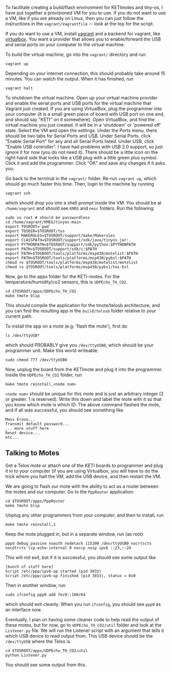 To facilitate creating a build/flash environment for KETImotes and tiny-os, I have put together
a provisioned VM for you to use. If you do not want to use a VM, like if you are already on Linux,
then you can just follow the instructions in the `vagrant/Vagrantfile` -- look at the top for the script.

If you do want to use a VM, install [vagrant](http://www.vagrantup.com/) and a backend for vagrant, like
[virtualbox](https://www.virtualbox.org/). You want a provider that allows you to enable/forward the USB
and serial ports on your computer to the virtual machine.

To build the virtual machine, go into the `vagrant/` directory and run

```
vagrant up
```

Depending on your internet connection, this should probably take around 15 minutes. You can watch the output.
When it has finished, run

```
vagrant halt
```

To shutdown the virtual machine. Open up your virtual machine provider and enable the serial ports and USB ports
for the virtual machine that Vagrant just created. If you are using VirtualBox, plug the programmer into
your computer (it is a small green piece of board with USB port on one end, and should say "KETI" on it somewhere).
Open VirtualBox, and find the virtual machine you just created. It will be in a 'shutdown' or 'powered off' state.
Select the VM and open the settings. Under the Ports menu, there should be two tabs for Serial Ports and USB. Under
Serial Ports, click "Enable Serial Port" for any and all Serial Ports listed. Under USB, click "Enable USB controller".
I have had problems with USB 2.0 support, so just ignore it for now (you do not need it). There should be a little icon
on the right-hand side that looks like a USB plug with a little green plus symbol. Click it and add the programmer. Click "OK"
and save any changes if it asks you.

Go back to the terminal in the `vagrant/` folder. Re-run `vagrant up`, which should go much faster this time. Then, login to
the machine by running

```
vagrant ssh
```

which should drop you into a shell prompt inside the VM. You should be at `/home/vagrant` and should see `KMEG` and
`nesc` folders. Run the following:

```
sudo su root # should be passwordless
cd /home/vagrant/KMEG/tinyos-main
export TOSROOT=`pwd`
export TOSDIR=$TOSROOT/tos
export MAKERULES=$TOSROOT/support/make/Makerules
export CLASSPATH=$TOSROOT/support/sdk/java/tinyos.jar:.
export PYTHONPATH=$TOSROOT/support/sdk/python:$PYTHONPATH
export PATH=$TOSROOT/support/sdk/c:$PATH
export PATH=$TOSROOT/tools/platforms/msp430/motelist:$PATH
export PATH=$TOSROOT/tools/platforms/msp430/pybsl:$PATH
chmod +x $TOSROOT/tools/platforms/msp430/motelist/motelist
chmod +x $TOSROOT/tools/platforms/msp430/pybsl/tos-bsl
```

Now, go to the apps folder for the KETI-motes. For the temperature/humidity/co2 sensors, this is `UDPEcho_TH_CO2`.

```
cd $TOSROOT/apps/UDPEcho_TH_CO2
make tmote blip
```

This should compile the application for the tmote/telosb architecture, and you can find the resulting app
in the `build/telosb` folder relative to your current path.

To install the app on a mote (e.g. 'flash the mote'), first do

```
ls /dev/ttyUSB*
```

which should PROBABLY give you `/dev/ttyUSB0`, which should be your programmer unit. Make this world writeable:

```
sudo chmod 777 /dev/ttyUSB0
```

Now, unplug the board from the KETImote and plug it into the programmer. Inside the `UDPEcho_TH_CO2` folder,
run 

```
make tmote reinstall,<node num>
```

`<node num>` should be unique for this mote and is just an arbitrary integer (2 or greater. 1 is reserved). Write this down and label the
mote with it so that you know which mote is which ID. The above command flashed the mote, and if all was
successful, you should see something like 

```
Mass Erase...
Transmit default password...
... more stuff here
Reset device...
etc...
```

## Talking to Motes

Get a Telos mote or attach one of the KETI boards to programmer and plug it in to your computer (if you are using Virtualbox, you will have
to do the trick where you halt the VM, add the USB device, and then restart the VM.

We are going to flash our mote with the ability to act as a router between the motes and our computer. Go to the `PppRouter` application:

```
cd $TOSROOT/apps/PppRouter
make tmote blip
```

Unplug any other programmers from your computer, and then to install, run

```
make tmote reinstall,1
```

Keep the mote plugged in, but in a separate window, run (as root)

```
pppd debug passive noauth nodetach 115200 /dev/ttyUSB0 nocrtscts nocdtrcts lcp-echo-interval 0 noccp noip ipv6 ::23,::24
```

This will not exit, but if it is successful, you should see some output like

```
[bunch of stuff here]
Script /etc/ppp/ipv6-up started (pid 3033)
Script /etc/ppp/ipv6-up finished (pid 3033), status = 0x0
```

Then in another window, run

```
sudo ifconfig ppp0 add fec0::100/64
```

which should exit cleanly. When you run `ifconfig`, you should see `ppp0` as an interface now.

Eventually, I plan on having some cleaner code to help read the output of these motes, but for now, go to `UDPEcho_TH_CO2/util` folder
and look at the `Listener.py` file. We will run the Listener script with an argument that tells it which USB device to read output from.
This USB device should be the `/dev/ttyUSB` where the Telos is.

```
cd $TOSROOT/apps/UDPEcho_TH_CO2/util
python Listener.py
```

You should see some output from this.
